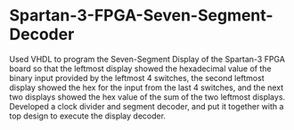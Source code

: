 # Spartan-3-FPGA-Seven-Segment-Decoder
Used VHDL to program the Seven-Segment Display of the Spartan-3 FPGA board so that the leftmost display showed the hexadecimal value of the binary input provided by the leftmost 4 switches, the second leftmost display showed the hex for the input from the last 4 switches, and the next two displays showed the hex value of the sum of the two leftmost displays. Developed a clock divider and segment decoder, and put it together with a top design to execute the display decoder.
